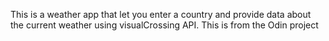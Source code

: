This is a weather app that let you enter a country and provide data about the current weather using visualCrossing API. This is from the Odin project
